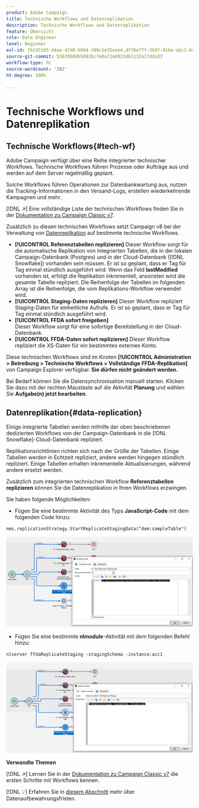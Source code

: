 ```yaml
---
product: Adobe Campaign
title: Technische Workflows und Datenreplikation
description: Technische Workflows und Datenreplikation
feature: Übersicht
role: Data Engineer
level: Beginner
exl-id: 7b145193-d4ae-47d0-b694-398c1e35eee4,df76e7ff-3b97-41be-abc2-640748680ff3
source-git-commit: 5363950db5092bc7e0a72a0823db1132a17dda33
workflow-type: ht
source-wordcount: '382'
ht-degree: 100%

---
```


# Technische Workflows und Datenreplikation

## Technische Workflows{#tech-wf}

Adobe Campaign verfügt über eine Reihe integrierter technischer Workflows. Technische Workflows führen Prozesse oder Aufträge aus und werden auf dem Server regelmäßig geplant.

Solche Workflows führen Operationen zur Datenbankwartung aus, nutzen die Tracking-Informationen in den Versand-Logs, erstellen wiederkehrende Kampagnen und mehr.

[!DNL :arrow_upper_right:] Eine vollständige Liste der technischen Workflows finden Sie in der [Dokumentation zu Campaign Classic v7](https://experienceleague.adobe.com/docs/campaign-classic/using/automating-with-workflows/advanced-management/about-technical-workflows.html?lang=de).


Zusätzlich zu diesen technischen Workflows setzt Campaign v8 bei der Verwaltung von [Datenreplikation](#data-replication) auf bestimmte technische Workflows.

* **[!UICONTROL Referenztabellen replizieren]**
Dieser Workflow sorgt für die automatische Replikation von integrierten Tabellen, die in der lokalen Campaign-Datenbank (Postgres) und in der Cloud-Datenbank ([!DNL Snowflake]) vorhanden sein müssen. Er ist so geplant, dass er Tag für Tag einmal stündlich ausgeführt wird. Wenn das Feld **lastModified** vorhanden ist, erfolgt die Replikation inkrementell, ansonsten wird die gesamte Tabelle repliziert. Die Reihenfolge der Tabellen im folgenden Array ist die Reihenfolge, die vom Replikations-Workflow verwendet wird.
* **[!UICONTROL Staging-Daten replizieren]**
Dieser Workflow repliziert Staging-Daten für einheitliche Aufrufe. Er ist so geplant, dass er Tag für Tag einmal stündlich ausgeführt wird.
* **[!UICONTROL FFDA sofort freigeben]**\
   Dieser Workflow sorgt für eine sofortige Bereitstellung in der Cloud-Datenbank.
* **[!UICONTROL FFDA-Daten sofort replizieren]**
Dieser Workflow repliziert die XS-Daten für ein bestimmtes externes Konto.

Diese technischen Workflows sind im Knoten **[!UICONTROL Administration > Betreibung > Technische Workflows > Vollständige FFDA-Replikation]** von Campaign Explorer verfügbar. **Sie dürfen nicht geändert werden.**

Bei Bedarf können Sie die Datensynchronisation manuell starten. Klicken Sie dazu mit der rechten Maustaste auf die Aktivität **Planung** und wählen Sie **Aufgabe(n) jetzt bearbeiten**.

## Datenreplikation{#data-replication}

Einige integrierte Tabellen werden mithilfe der oben beschriebenen dedizierten Workflows von der Campaign-Datenbank in die [!DNL Snowflake]-Cloud-Datenbank repliziert.

Replikationsrichtlinien richten sich nach der Größe der Tabellen. Einige Tabellen werden in Echtzeit repliziert, andere werden hingegen stündlich repliziert. Einige Tabellen erhalten inkrementelle Aktualisierungen, während andere ersetzt werden.

Zusätzlich zum integrierten technischen Workflow **Referenztabellen replizieren** können Sie die Datenreplikation in Ihren Workflows erzwingen.

Sie haben folgende Möglichkeiten:

* Fügen Sie eine bestimmte Aktivität des Typs **JavaScript-Code** mit dem folgenden Code hinzu:

```
nms.replicationStrategy.StartReplicateStagingData("dem:sampleTable")
```

![](assets/jscode.png)


* Fügen Sie eine bestimmte **nlmodule**-Aktivität mit dem folgenden Befehl hinzu:

```
nlserver ffdaReplicateStaging -stagingSchema -instance:acc1
```

![](assets/nlmodule.png)

**Verwandte Themen**

[!DNL :arrow_upper_right:] Lernen Sie in der [Dokumentation zu Campaign Classic v7](https://experienceleague.adobe.com/docs/campaign-classic/using/automating-with-workflows/introduction/about-workflows.html?lang=de#automating-with-workflows) die ersten Schritte mit Workflows kennen.

[!DNL :bulb:] Erfahren Sie in [diesem Abschnitt](../dev/datamodel-best-practices.md#data-retention) mehr über Datenaufbewahrungsfristen.

